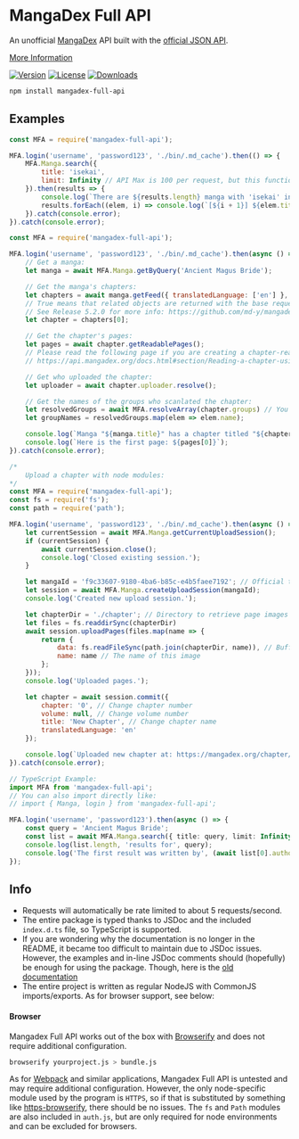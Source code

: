 # MangaDex Full API
An unofficial [MangaDex](https://www.mangadex.org) API built with the [official JSON API](https://api.mangadex.org/docs.html).

[More Information](#Info)

[![Version](https://img.shields.io/npm/v/mangadex-full-api.svg?style=flat)](https://www.npmjs.com/package/mangadex-full-api)
[![License](https://img.shields.io/github/license/md-y/mangadex-full-api.svg?style=flat)](https://github.com/md-y/mangadex-full-api/blob/master/LICENSE)
[![Downloads](https://img.shields.io/npm/dm/mangadex-full-api.svg?style=flat)](https://www.npmjs.com/package/mangadex-full-api)

```bash
npm install mangadex-full-api
```

## Examples

```javascript
const MFA = require('mangadex-full-api');

MFA.login('username', 'password123', './bin/.md_cache').then(() => {
    MFA.Manga.search({
        title: 'isekai',
        limit: Infinity // API Max is 100 per request, but this function accepts more
    }).then(results => {
        console.log(`There are ${results.length} manga with 'isekai' in the title:`);
        results.forEach((elem, i) => console.log(`[${i + 1}] ${elem.title}`));
    }).catch(console.error);
}).catch(console.error);

```

```javascript
const MFA = require('mangadex-full-api');

MFA.login('username', 'password123', './bin/.md_cache').then(async () => {
    // Get a manga:
    let manga = await MFA.Manga.getByQuery('Ancient Magus Bride');

    // Get the manga's chapters:
    let chapters = await manga.getFeed({ translatedLanguage: ['en'] }, true); 
    // True means that related objects are returned with the base request
    // See Release 5.2.0 for more info: https://github.com/md-y/mangadex-full-api/releases/tag/5.2.0
    let chapter = chapters[0];

    // Get the chapter's pages:
    let pages = await chapter.getReadablePages(); 
    // Please read the following page if you are creating a chapter-reading application:
    // https://api.mangadex.org/docs.html#section/Reading-a-chapter-using-the-API/Report

    // Get who uploaded the chapter:
    let uploader = await chapter.uploader.resolve();

    // Get the names of the groups who scanlated the chapter:
    let resolvedGroups = await MFA.resolveArray(chapter.groups) // You can resolve Relationship arrays with this shortcut
    let groupNames = resolvedGroups.map(elem => elem.name);

    console.log(`Manga "${manga.title}" has a chapter titled "${chapter.title}" that was uploaded by ${uploader.username} and scanlated by ${groupNames.join('and')}.`);
    console.log(`Here is the first page: ${pages[0]}`);
}).catch(console.error);

```

```javascript
/*
    Upload a chapter with node modules:
*/
const MFA = require('mangadex-full-api');
const fs = require('fs');
const path = require('path');

MFA.login('username', 'password123', './bin/.md_cache').then(async () => {
    let currentSession = await MFA.Manga.getCurrentUploadSession();
    if (currentSession) {
        await currentSession.close();
        console.log('Closed existing session.');
    }

    let mangaId = 'f9c33607-9180-4ba6-b85c-e4b5faee7192'; // Official test manga
    let session = await MFA.Manga.createUploadSession(mangaId); 
    console.log('Created new upload session.');

    let chapterDir = './chapter'; // Directory to retrieve page images
    let files = fs.readdirSync(chapterDir)
    await session.uploadPages(files.map(name => {
        return {
            data: fs.readFileSync(path.join(chapterDir, name)), // Buffer-like data
            name: name // The name of this image
        };
    }));
    console.log('Uploaded pages.');

    let chapter = await session.commit({
        chapter: '0', // Change chapter number
        volume: null, // Change volume number
        title: 'New Chapter', // Change chapter name
        translatedLanguage: 'en'
    });

    console.log(`Uploaded new chapter at: https://mangadex.org/chapter/${chapter.id}`);
}).catch(console.error);

```

```typescript
// TypeScript Example:
import MFA from 'mangadex-full-api';
// You can also import directly like:
// import { Manga, login } from 'mangadex-full-api';

MFA.login('username', 'password123').then(async () => {
    const query = 'Ancient Magus Bride';
    const list = await MFA.Manga.search({ title: query, limit: Infinity });
    console.log(list.length, 'results for', query);
    console.log('The first result was written by', (await list[0].authors[0].resolve()).name);
});
```

## Info

* Requests will automatically be rate limited to about 5 requests/second.
* The entire package is typed thanks to JSDoc and the included ```index.d.ts``` file, so TypeScript is supported.
* If you are wondering why the documentation is no longer in the README, it became too difficult to maintain due to JSDoc issues. However, the examples and in-line JSDoc comments should (hopefully) be enough for using the package. Though, here is the [old documentation](https://github.com/md-y/mangadex-full-api/blob/5.5.1/README.md)
* The entire project is written as regular NodeJS with CommonJS imports/exports. As for browser support, see below:

#### Browser

Mangadex Full API works out of the box with [Browserify](https://browserify.org/) and does not require additional configuration.

```bash
browserify yourproject.js > bundle.js
```

As for [Webpack](https://webpack.js.org/) and similar applications, Mangadex Full API is untested and may require additional configuration.
However, the only node-specific module used by the program is ```HTTPS```, so if that is substituted by something like [https-browserify](https://www.npmjs.com/package/https-browserify), there should be no issues.
The ```fs``` and ```Path``` modules are also included in ```auth.js```, but are only required for node environments and can be excluded for browsers.
